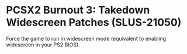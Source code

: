 # PCSX2 Burnout 3: Takedown Widescreen Patches (SLUS-21050)

Force the game to run in widescreen mode (equivalent to enabling widescreen in your PS2 BIOS).

